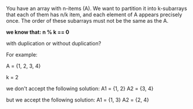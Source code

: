 You have an array with n-items (A).
We want to partition it into k-subarrays that each of them has n/k item, and each element of A appears precisely once.
The order of these subarrays must not be the same as the A.

**we know that: n % k == 0**

with duplication or without duplication?

For example:

A = {1, 2, 3, 4}

k = 2

we don't accept the following solution:
A1 = {1, 2}
A2 = {3, 4}

but we accept the following solution:
A1 = {1, 3}
A2 = {2, 4}
